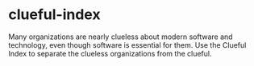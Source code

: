 # clueful-index
Many organizations are nearly clueless about modern software and technology, even though software is essential for them. Use the Clueful Index to separate the clueless organizations from the clueful.
